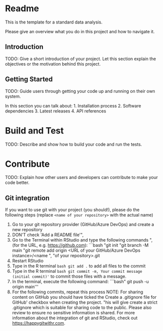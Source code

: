 # Readme

This is the template for a standard data analysis.

Please give an overview what you do in this project and how to navigate it.

## Introduction

TODO: Give a short introduction of your project. Let this section explain the objectives or the motivation behind this project.

## Getting Started

TODO: Guide users through getting your code up and running on their own system.

In this section you can talk about: 1. Installation process 2. Software dependencies 3. Latest releases 4. API references

# Build and Test

TODO: Describe and show how to build your code and run the tests.

# Contribute

TODO: Explain how other users and developers can contribute to make your code better.

## Git integration

If you want to use git with your project (you should!), please do the following steps (replace `<name of your repository>` with the actual name)

1.  Go to your git repository provider (GitHub/Azure DevOps) and create a new repository
2.  DON'T check 'Add a README file'",
3.  Go to the Terminal within RStudio and type the following commands ", (for the URL, e.g. <https://github.com>): \`\`\`bash "git init "git branch -M main "git remote add origin <URL of your GitHub/Azure DevOps instance>/\<name ", "of your repository\>.git
4.  Restart RStudio
5.  Type in the R terminal `bash git add .` to add all files to the commit
6.  Type in the R terminal `bash git commit -m, Your commit message (initial commit)'` to commit those files with a message.
7.  In the terminal, execute the following command: \`\`\`bash" git push -u origin main'''
8.  For the following commits, repeat this process NOTE: For sharing content on GitHub you should have ticked the Create a .gitignore file for GitHub' checkbox when creating the project. "his will give create a strict .gitignore which is suitable for sharing code to the public. Please also review to ensure no sensitive information is shared. For more information about the integration of git and RStudio, check out <https://happygitwithr.com>.
